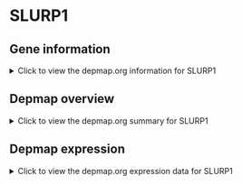 <h1>SLURP1</h1>

<h2>Gene information</h2>
<details>
  <summary>Click to view the depmap.org information for SLURP1</summary>
  <iframe src="https://depmap.org/portal/gene/SLURP1?tab=about" style="border:none;width:100%;height:800px"></iframe>
</details>

<h2>Depmap overview</h2>
<details>
  <summary>Click to view the depmap.org summary for SLURP1</summary>
  <iframe src="https://depmap.org/portal/gene/SLURP1?tab=overview" style="border:none;width:100%;height:800px"></iframe>
</details>

<h2>Depmap expression</h2>
<details>
  <summary>Click to view the depmap.org expression data for SLURP1</summary>
  <iframe src="https://depmap.org/portal/gene/SLURP1?tab=characterization" style="border:none;width:100%;height:800px"></iframe>
</details>


<!--
<h2>Reactome Pathway diagram</h2>
PNAME
-->


